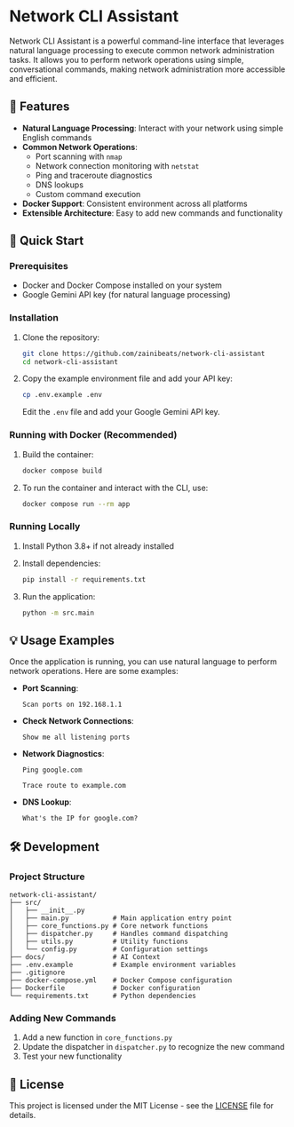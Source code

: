 # Network CLI Assistant

Network CLI Assistant is a powerful command-line interface that leverages natural language processing to execute common network administration tasks. It allows you to perform network operations using simple, conversational commands, making network administration more accessible and efficient.

## 🌟 Features

- **Natural Language Processing**: Interact with your network using simple English commands
- **Common Network Operations**:
  - Port scanning with `nmap`
  - Network connection monitoring with `netstat`
  - Ping and traceroute diagnostics
  - DNS lookups
  - Custom command execution
- **Docker Support**: Consistent environment across all platforms
- **Extensible Architecture**: Easy to add new commands and functionality

## 🚀 Quick Start

### Prerequisites

- Docker and Docker Compose installed on your system
- Google Gemini API key (for natural language processing)

### Installation

1. Clone the repository:

   ```bash
   git clone https://github.com/zainibeats/network-cli-assistant
   cd network-cli-assistant
   ```

2. Copy the example environment file and add your API key:

   ```bash
   cp .env.example .env
   ```

   Edit the `.env` file and add your Google Gemini API key.

### Running with Docker (Recommended)

1. Build the container:

   ```bash
   docker compose build
   ```

2. To run the container and interact with the CLI, use:

   ```bash
   docker compose run --rm app
   ```

### Running Locally

1. Install Python 3.8+ if not already installed

2. Install dependencies:

   ```bash
   pip install -r requirements.txt
   ```

3. Run the application:

   ```bash
   python -m src.main
   ```

## 💡 Usage Examples

Once the application is running, you can use natural language to perform network operations. Here are some examples:

- **Port Scanning**:

  ```text
  Scan ports on 192.168.1.1
  ```

- **Check Network Connections**:

  ```text
  Show me all listening ports
  ```

- **Network Diagnostics**:

  ```text
  Ping google.com
  ```

  ```text
  Trace route to example.com
  ```

- **DNS Lookup**:

  ```text
  What's the IP for google.com?
  ```

## 🛠️ Development

### Project Structure

```text
network-cli-assistant/
├── src/
│   ├── __init__.py
│   ├── main.py           # Main application entry point
│   ├── core_functions.py # Core network functions
│   ├── dispatcher.py     # Handles command dispatching
│   ├── utils.py          # Utility functions
│   └── config.py         # Configuration settings
├── docs/                 # AI Context
├── .env.example          # Example environment variables
├── .gitignore
├── docker-compose.yml    # Docker Compose configuration
├── Dockerfile            # Docker configuration
└── requirements.txt      # Python dependencies
```

### Adding New Commands

1. Add a new function in `core_functions.py`
2. Update the dispatcher in `dispatcher.py` to recognize the new command
3. Test your new functionality

## 📝 License

This project is licensed under the MIT License - see the [LICENSE](LICENSE) file for details.
